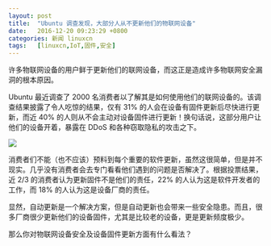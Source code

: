 ```yaml
---
layout: post
title:	"Ubuntu 调查发现，大部分人从不更新他们的物联网设备"
date:	2016-12-20 09:23:29 +0800 
categories:	新闻 linuxcn 
tags:	[linuxcn,IoT,固件,安全]
---
```



许多物联网设备的用户鲜于更新他们的联网设备，而这正是造成许多物联网安全漏洞的根本原因。


Ubuntu 最近调查了 2000 名消费者以了解其是如何使用他们的联网设备的。该调查结果披露了令人吃惊的结果，仅有 31% 的人会在设备有固件更新后尽快进行更新，而近 40% 的人则从不会主动对设备固件进行更新！换句话说，这部分用户让他们的设备开着，暴露在 DDoS 和各种窃取隐私的攻击之下。


![](/Asserts/Images//attachment/album/201612/20/092256c2e0dvd7zf2d77kc.jpg)


消费者们不能（也不应该）预料到每个重要的软件更新，虽然这很简单，但是并不现实。几乎没有消费者会去专门看看他们遇到的问题是否解决了。根据投票结果，近 2/3 的消费者认为更新固件不是他们的责任，22% 的人认为这是软件开发者的工作，而 18% 的人认为这是设备厂商的责任。


显然，自动更新是一个解决方案，但是自动更新也会带来一些安全隐患。而且，很多厂商很少更新他们的设备固件，尤其是比较老的设备，更是更新频度极少。


那么你对物联网设备安全及设备固件更新方面有什么看法？
